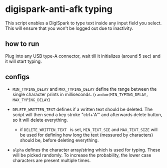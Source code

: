 # digispark-anti-afk typing
This script enables a DigiSpark to type text inside any input field you select. 
This will ensure that you won't be logged out due to inactivity.

## how to run
Plug into any USB type-A connector, wait till it initializes (around 5 sec) and it will start typing.

## configs
- `MIN_TYPING_DELAY` and `MAX_TYPING_DELAY` define the range between the single character prints in milliseconds. (`random(MIN_TYPING_DELAY, MAX_TYPING_DELAY`)
- `DELETE_WRITTEN_TEXT` defines if a written text should be deleted. The script will then send a key stroke "ctrl+'A'" and afterwards delete button, so it will delete everything.
	- if `DELETE_WRITTEN_TEXT ` is set, `MIN_TEXT_SIE` and `MAX_TEXT_SIZE` will be used for defining how long the text (messured by characters) should be, before deleting everything.

- `alpha` defines the character array/string which is used for typing. These will be picked randomly. To increase the probability, the lower case characters are present multiple times.
